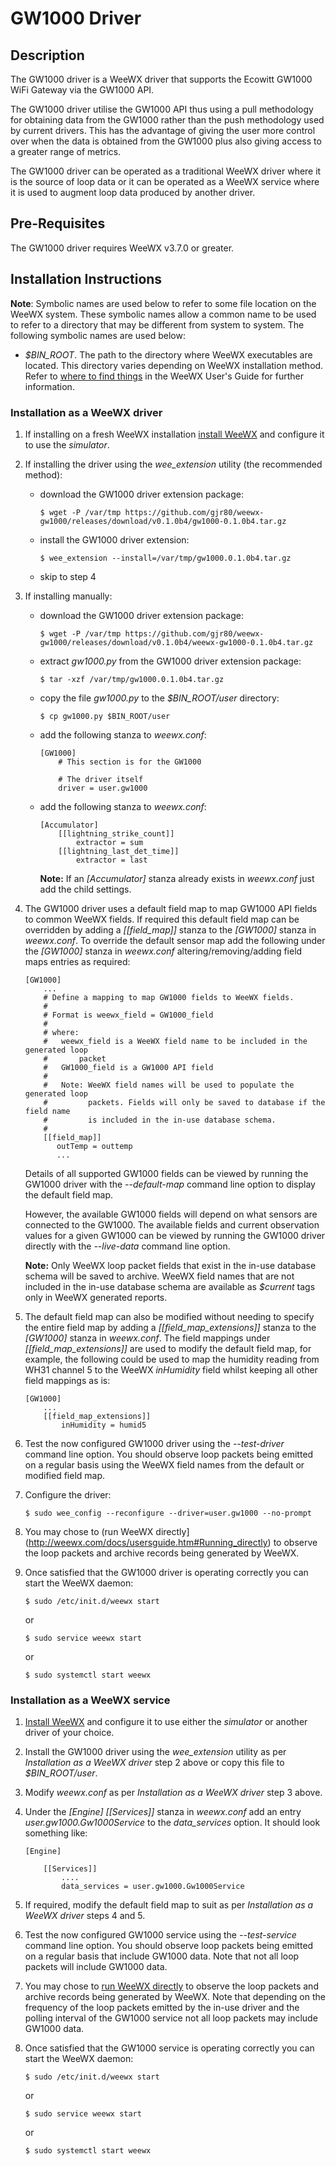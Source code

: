 # GW1000 Driver #

## Description ##

The GW1000 driver is a WeeWX driver that supports the Ecowitt GW1000 WiFi Gateway via the GW1000 API.

The GW1000 driver utilise the GW1000 API thus using a pull methodology for obtaining data from the GW1000 rather than the push methodology used by current drivers. This has the advantage of giving the user more control over when the data is obtained from the GW1000 plus also giving access to a greater range of metrics.

The GW1000 driver can be operated as a traditional WeeWX driver where it is the source of loop data or it can be operated as a WeeWX service where it is used to augment loop data produced by another driver.

## Pre-Requisites ##

The GW1000 driver requires WeeWX v3.7.0 or greater.

## Installation Instructions ##

**Note**:   Symbolic names are used below to refer to some file location on the WeeWX system. These symbolic names allow a common name to be used to refer to a directory that may be different from system to system. The following symbolic names are used below:

-   *$BIN_ROOT*. The path to the directory where WeeWX executables are located. This directory varies depending on WeeWX installation method. Refer to [where to find things](http://weewx.com/docs/usersguide.htm#Where_to_find_things) in the WeeWX User's Guide for further information.

### Installation as a WeeWX driver ###

1.  If installing on a fresh WeeWX installation [install WeeWX](http://weewx.com/docs/usersguide.htm#installing) and configure it to use the *simulator*.

2.  If installing the driver using the *wee_extension* utility (the recommended method):

    -   download the GW1000 driver extension package:

            $ wget -P /var/tmp https://github.com/gjr80/weewx-gw1000/releases/download/v0.1.0b4/gw1000-0.1.0b4.tar.gz

    -   install the GW1000 driver extension:

            $ wee_extension --install=/var/tmp/gw1000.0.1.0b4.tar.gz

    -   skip to step 4

3.  If installing manually:

    -   download the GW1000 driver extension package:

            $ wget -P /var/tmp https://github.com/gjr80/weewx-gw1000/releases/download/v0.1.0b4/weewx-gw1000-0.1.0b4.tar.gz

    -   extract *gw1000.py* from the GW1000 driver extension package:
    
            $ tar -xzf /var/tmp/gw1000.0.1.0b4.tar.gz
     
    -   copy the file *gw1000.py* to the *$BIN_ROOT/user* directory:
    
            $ cp gw1000.py $BIN_ROOT/user

    -   add the following stanza to *weewx.conf*:

            [GW1000]
                # This section is for the GW1000
            
                # The driver itself
                driver = user.gw1000

    -   add the following stanza to *weewx.conf*:

            [Accumulator]
                [[lightning_strike_count]]
                    extractor = sum
                [[lightning_last_det_time]]
                    extractor = last

        **Note:** If an *[Accumulator]* stanza already exists in *weewx.conf* just add the child settings.

4.  The GW1000 driver uses a default field map to map GW1000 API fields to common WeeWX fields. If required this default field map can be overridden by adding a *[[field_map]]* stanza to the *[GW1000]* stanza in *weewx.conf*. To override the default sensor map add the following under the *[GW1000]* stanza in *weewx.conf* altering/removing/adding field maps entries as required:

        [GW1000]
            ...
            # Define a mapping to map GW1000 fields to WeeWX fields.
            #
            # Format is weewx_field = GW1000_field
            #
            # where:
            #   weewx_field is a WeeWX field name to be included in the generated loop
            #       packet
            #   GW1000_field is a GW1000 API field
            #
            #   Note: WeeWX field names will be used to populate the generated loop
            #         packets. Fields will only be saved to database if the field name
            #         is included in the in-use database schema.
            #
            [[field_map]]
               outTemp = outtemp
               ...

    Details of all supported GW1000 fields can be viewed by running the GW1000 driver with the *--default-map* command line option to display the default field map.

    However, the available GW1000 fields will depend on what sensors are connected to the GW1000. The available fields and current observation values for a given GW1000 can be viewed by running the GW1000 driver directly with the *--live-data* command line option.

    **Note:** Only WeeWX loop packet fields that exist in the in-use database schema will be saved to archive. WeeWX field names that are not included in the in-use database schema are available as *$current* tags only in WeeWX generated reports. 

5.  The default field map can also be modified without needing to specify the entire field map by adding a *[[field_map_extensions]]* stanza to the *[GW1000]* stanza in *weewx.conf*. The field mappings under *[[field_map_extensions]]* are used to modify the default field map, for example, the following could be used to map the humidity reading from WH31 channel 5 to the WeeWX *inHumidity* field whilst keeping all other field mappings as is:

        [GW1000]
            ...
            [[field_map_extensions]]
                inHumidity = humid5

6.  Test the now configured GW1000 driver using the *--test-driver* command line option. You should observe loop packets being emitted on a regular basis using the WeeWX field names from the default or modified field map.

7.  Configure the driver:

        $ sudo wee_config --reconfigure --driver=user.gw1000 --no-prompt

8.  You may chose to (run WeeWX directly](http://weewx.com/docs/usersguide.htm#Running_directly) to observe the loop packets and archive records being generated by WeeWX.

9.  Once satisfied that the GW1000 driver is operating correctly you can start the WeeWX daemon:

        $ sudo /etc/init.d/weewx start
        
    or

        $ sudo service weewx start

    or

        $ sudo systemctl start weewx

### Installation as a WeeWX service ###

1.  [Install WeeWX](http://weewx.com/docs/usersguide.htm#installing) and configure it to use either the *simulator* or another driver of your choice.

2.  Install the GW1000 driver using the *wee_extension* utility as per *Installation as a WeeWX driver* step 2 above or copy this file to *$BIN_ROOT/user*.

3.  Modify *weewx.conf* as per *Installation as a WeeWX driver* step 3 above.

4.  Under the *[Engine] [[Services]]* stanza in *weewx.conf* add an entry *user.gw1000.Gw1000Service* to the *data_services* option. It should look something like:

        [Engine]
        
            [[Services]]
                ....
                data_services = user.gw1000.Gw1000Service

5.  If required, modify the default field map to suit as per *Installation as a WeeWX driver* steps 4 and 5.

6.  Test the now configured GW1000 service using the *--test-service* command line option. You should observe loop packets being emitted on a regular basis that include GW1000 data. Note that not all loop packets will include GW1000 data.

7.  You may chose to [run WeeWX directly](http://weewx.com/docs/usersguide.htm#Running_directly) to observe the loop packets and archive records being generated by WeeWX. Note that depending on the frequency of the loop packets emitted by the in-use driver and the polling interval of the GW1000 service not all loop packets may include GW1000 data.

8.  Once satisfied that the GW1000 service is operating correctly you can start the WeeWX daemon:

        $ sudo /etc/init.d/weewx start

    or

        $ sudo service weewx start

    or

        $ sudo systemctl start weewx